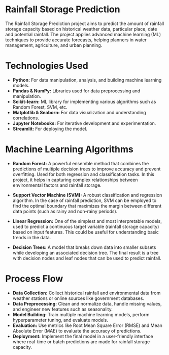 # Rainfall Storage Prediction

The Rainfall Storage Prediction project aims to predict the amount of rainfall storage capacity based on historical weather data, particular place, date and potential rainfall. The project applies advanced machine learning (ML) techniques to provide accurate forecasts, helping planners in water management, agriculture, and urban planning.

# Technologies Used
- **Python:** For data manipulation, analysis, and building machine learning models.
- **Pandas & NumPy:** Libraries used for data preprocessing and manipulation.
- **Scikit-learn:** ML library for implementing various algorithms such as Random Forest, SVM, etc.
- **Matplotlib & Seaborn:** For data visualization and understanding correlations.
- **Jupyter Notebooks:** For iterative development and experimentation.
- **Streamlit:** For deploying the model.

# Machine Learning Algorithms

- **Random Forest:**
A powerful ensemble method that combines the predictions of multiple decision trees to improve accuracy and prevent overfitting.
Used for both regression and classification tasks. In this project, it helps in capturing complex relationships between environmental factors and rainfall storage.

- **Support Vector Machine (SVM):**
A robust classification and regression algorithm. In the case of rainfall prediction, SVM can be employed to find the optimal boundary that maximizes the margin between different data points (such as rainy and non-rainy periods).

- **Linear Regression:**
One of the simplest and most interpretable models, used to predict a continuous target variable (rainfall storage capacity) based on input features. This could be useful for understanding basic trends in the data.

- **Decision Trees:**
A model that breaks down data into smaller subsets while developing an associated decision tree. The final result is a tree with decision nodes and leaf nodes that can be used to predict rainfall.

# Process Flow

- **Data Collection:** Collect historical rainfall and environmental data from weather stations or online sources like government databases.
- **Data Preprocessing:** Clean and normalize data, handle missing values, and engineer new features such as seasonality.
- **Model Building:** Train multiple machine learning models, perform hyperparameter tuning, and evaluate models.
- **Evaluation:** Use metrics like Root Mean Square Error (RMSE) and Mean Absolute Error (MAE) to evaluate the accuracy of predictions.
- **Deployment:** Implement the final model in a user-friendly interface where real-time or batch predictions are made for rainfall storage capacity.
